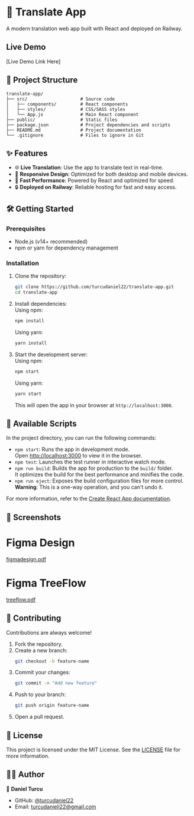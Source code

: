 




# 🚀 Translate App

A modern translation web app built with React and deployed on Railway.

## Live Demo

[Live Demo Link Here]

## 📂 Project Structure

```
translate-app/
├── src/                    # Source code
│   ├── components/         # React components
│   ├── styles/             # CSS/SASS styles
│   └── App.js              # Main React component
├── public/                 # Static files
├── package.json            # Project dependencies and scripts
├── README.md               # Project documentation
└── .gitignore              # Files to ignore in Git
```

## ✨ Features

- 🌐 **Live Translation**: Use the app to translate text in real-time.
- 📱 **Responsive Design**: Optimized for both desktop and mobile devices.
- 🚀 **Fast Performance**: Powered by React and optimized for speed.
- 🔒 **Deployed on Railway**: Reliable hosting for fast and easy access.

## 🛠 Getting Started

### Prerequisites
- Node.js (v14+ recommended)
- npm or yarn for dependency management

### Installation
1. Clone the repository:
   ```bash
   git clone https://github.com/turcudaniel22/translate-app.git
   cd translate-app
   ```

2. Install dependencies:  
   Using npm:
   ```bash
   npm install
   ```
   Using yarn:
   ```bash
   yarn install
   ```

3. Start the development server:  
   Using npm:
   ```bash
   npm start
   ```
   Using yarn:
   ```bash
   yarn start
   ```
   This will open the app in your browser at `http://localhost:3000`.

## 🔧 Available Scripts

In the project directory, you can run the following commands:

- `npm start`: Runs the app in development mode.  
  Open [http://localhost:3000](http://localhost:3000) to view it in the browser.
- `npm test`: Launches the test runner in interactive watch mode.
- `npm run build`: Builds the app for production to the `build/` folder.  
  It optimizes the build for the best performance and minifies the code.
- `npm run eject`: Exposes the build configuration files for more control.  
  **Warning**: This is a one-way operation, and you can't undo it.

For more information, refer to the [Create React App documentation](https://reactjs.org/docs/getting-started.html).

## 📸 Screenshots

# Figma Design

[figmadesign.pdf](https://github.com/turcudaniel22/translationApp/files/10098837/figmadesign.pdf)


# Figma TreeFlow 

[treeflow.pdf](https://github.com/turcudaniel22/translationApp/files/10098839/treeflow.pdf)


## 🤝 Contributing

Contributions are always welcome!

1. Fork the repository.
2. Create a new branch:
   ```bash
   git checkout -b feature-name
   ```
3. Commit your changes:
   ```bash
   git commit -m "Add new feature"
   ```
4. Push to your branch:
   ```bash
   git push origin feature-name
   ```
5. Open a pull request.

## 📄 License

This project is licensed under the MIT License. See the [LICENSE](LICENSE) file for more information.

## 🧑‍💻 Author

👤 **Daniel Turcu**

- GitHub: [@turcudaniel22](https://github.com/turcudaniel22)
- Email: [turcudanieli22@gmail.com](mailto:turcudanieli22@gmail.com)

